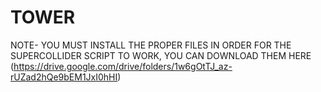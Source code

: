 # TOWER

NOTE- YOU MUST INSTALL THE PROPER FILES IN ORDER FOR THE SUPERCOLLIDER SCRIPT TO WORK, YOU CAN DOWNLOAD THEM HERE (https://drive.google.com/drive/folders/1w6gOtTJ_az-rUZad2hQe9bEM1JxI0hHI)